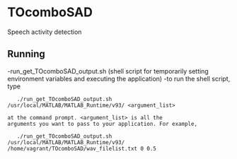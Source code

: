 # TOcomboSAD
Speech activity detection 

## Running
-run_get_TOcomboSAD_output.sh (shell script for temporarily setting environment variables 
                               and executing the application)
   -to run the shell script, type
   
       ./run_get_TOcomboSAD_output.sh /usr/local/MATLAB/MATLAB_Runtime/v93/ <argument_list>
       
    at the command prompt. <argument_list> is all the 
    arguments you want to pass to your application. For example, 
    
       ./run_get_TOcomboSAD_output.sh /usr/local/MATLAB/MATLAB_Runtime/v93/ /home/vagrant/TOcomboSAD/wav_filelist.txt 0 0.5
       
